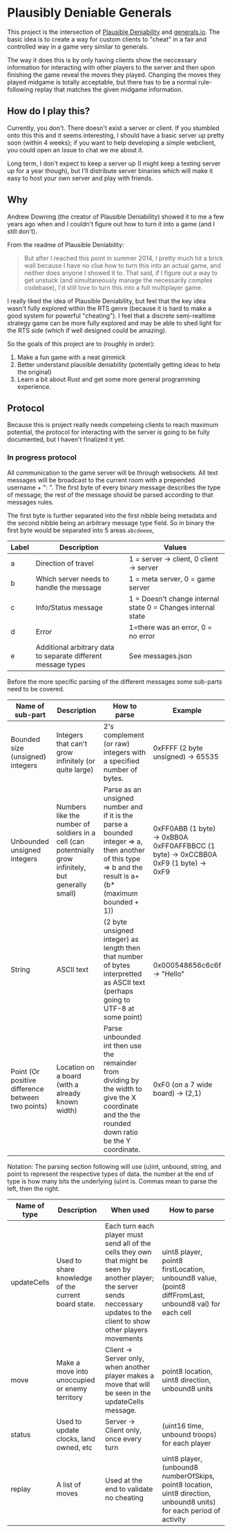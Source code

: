 # Plausibly Deniable Generals

This project is the intersection of [Plausible Deniability](https://github.com/ad510/plausible-deniability) and [generals.io](https://generals.io). The basic idea is to create a way for custom clients to "cheat" in a fair and controlled way in a game very similar to generals.

The way it does this is by only having clients show the neccessary information for interacting with other players to the server and then upon finishing the game reveal the moves they played. Changing the moves they played midgame is totally acceptable, but there has to be a normal rule-following replay that matches the given midgame information.

## How do I play this?

Currently, you don't. There doesn't exist a server or client. If you stumbled onto this this and it seems interesting, I should have a basic server up pretty soon (within 4 weeks); if you want to help developing a simple webclient, you could open an Issue to chat we me about it. 

Long term, I don't expect to keep a server up (I might keep a testing server up for a year though), but I'll distribute server binaries which will make it easy to host your own server and play with friends.

## Why
Andrew Downing (the creator of Plausible Deniability) showed it to me a few years ago when and I couldn't figure out how to turn it into a game (and I still don't). 

From the readme of Plausible Deniability:
> But after I reached this point in summer 2014, I pretty much hit a brick wall because I have no clue how to turn this into an actual game, and neither does anyone I showed it to. That said, if I figure out a way to get unstuck (and simultaneously manage the necessarily complex codebase), I'd still love to turn this into a full multiplayer game. 

I really liked the idea of Plausible Deniability, but feel that the key idea wasn't fully explored within the RTS genre (because it is hard to make a good system for powerful "cheating"). I feel that a discrete semi-realtime strategy game can be more fully explored and may be able to shed light for the RTS side (which if well designed could be amazing).

So the goals of this project are to (roughly in order):
1. Make a fun game with a neat gimmick
2. Better understand plausible deniability (potentially getting ideas to help the original) 
3. Learn a bit about Rust and get some more general programming experience.
 
## Protocol

Because this is project really needs competeing clients to reach maximum potential, the protocol for interacting with the server is going to be fully documented, but I haven't finalized it yet.

### In progress protocol

All communication to the game server will be through websockets. All text messages will be broadcast to the current room with a prepended username + ": ". The first byte of every binary message describes the type of message; the rest of the message should be parsed according to that messages rules. 

The first byte is further separated into the first nibble being metadata and the second nibble being an arbitrary message type field.
So in binary the first byte would be separated into 5 areas `abcdeeee`,

|Label|Description|Values|
|-----|-----------|------|
|a|Direction of travel | 1 = server -> client, 0 client -> server|
|b|Which server needs to handle the message | 1 = meta server, 0 = game server|
|c|Info/Status message | 1 = Doesn't change internal state 0 = Changes internal state|
|d|Error| 1=there was an error, 0 = no error|
|e|Additional arbitrary data to separate different message types | See messages.json|

Before the more specific parsing of the different messages some sub-parts need to be covered.

|Name of sub-part | Description | How to parse | Example | 
|-----------------|-------------|--------------|---------|
|Bounded size (unsigned) integers| Integers that can't grow infinitely (or quite large)| 2's complement (or raw) integers with a specified number of bytes.|0xFFFF (2 byte unsigned) -> 65535|
|Unbounded unsigned integers|Numbers like the number of soldiers in a cell (can potentnially grow infinitely, but generally small)| Parse as an unsigned number and if it is the parse a bounded integer => a, then another of this type => b and the result is a+(b*(maximum bounded + 1))|0xFF0ABB (1 byte) -> 0xBB0A<br> 0xFF0AFFBBCC (1 byte) -> 0xCCBB0A<br> 0xF9 (1 byte) -> 0xF9|   
|String|ASCII text|(2 byte unsigned integer) as length then that number of bytes interpretted as ASCII text (perhaps going to UTF-8 at some point)| 0x000548656c6c6f -> "Hello"|
|Point (Or positive difference between two points)|Location on a board (with a already known width)|Parse unbounded int then use the remainder from dividing by the width to give the X coordinate and the the rounded down ratio be the Y coordinate.| 0xF0 (on a 7 wide board) -> (2,1)|

Notation: The parsing section following will use (u)int, unbound, string, and point to represent the respective types of data. the number at the end of type is how many bits the underlying (u)int is. Commas mean to parse the left, then the right.

| Name of type | Description | When used | How to parse |
|--------------|-------------|-----------|--------------|
| updateCells | Used to share knowledge of the current board state. | Each turn each player must send all of the cells they own that might be seen by another player; the server sends neccessary updates to the client to show other players movements | uint8 player, point8 firstLocation, unbound8 value, (point8 diffFromLast, unbound8 val) for each cell| 
| move | Make a move into unoccupied or enemy territory | Client -> Server only, when another player makes a move that will be seen in the updateCells message. | point8 location, uint8 direction, unbound8 units |
| status | Used to update clocks, land owned, etc | Server -> Client only, once every turn | (uint16 time, unbound troops) for each player|
| replay | A list of moves | Used at the end to validate no cheating | uint8 player, (unbound8 numberOfSkips, point8 location, uint8 direction, unbound8 units) for each period of activity |
